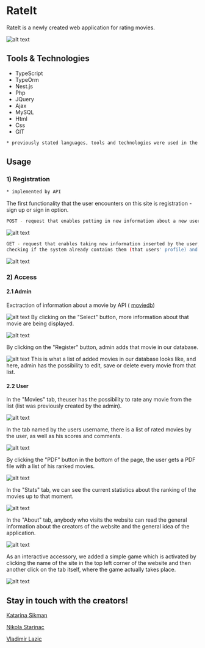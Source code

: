 # RateIt

RateIt is a newly created web application for rating movies.

![alt text](https://i.imgur.com/BfuHmrt.png)

## Tools & Technologies
- TypeScript
- TypeOrm
- Nest.js
- Php
- JQuery
- Ajax
- MySQL
- Html
- Css
- GIT

```bash
* previously stated languages, tools and technologies were used in the making of the application 
```

## Usage

### 1) Registration 
```bash
* implemented by API
```
The first functionality that the user encounters on this site is registration - sign up or sign in option.
```bash
POST - request that enables putting in new information about a new user in our system
```
![alt text](https://i.imgur.com/rvpTqkf.png)
```bash
GET - request that enables taking new information inserted by the user, 
checking if the system already contains them (that users' profile) and if it does, i approve his access 
```
![alt text](https://i.imgur.com/TgWDhuL.png)

### 2) Access
#### 2.1 Admin

Exctraction of information about a movie by API ( [moviedb](https://www.themoviedb.org/))

![alt text](https://i.imgur.com/hUJWdUK.png)
By clicking on the "Select" button, more information about that movie are being displayed.

![alt text](https://i.imgur.com/jY4r7xf.png)

By clicking on the "Register" button, admin adds that movie in our database.

![alt text](https://i.imgur.com/oGhs4pQ.png)
This is what a list of added movies in our database looks like, and here, admin has the possibility to edit, save or delete every movie from that list.

#### 2.2 User

In the "Movies" tab, theuser has the possibility to rate any movie from the list (list was previously created by the admin).

![alt text](https://i.imgur.com/wQaFDXl.png)

In the tab named by the users username, there is a list of rated movies by the user, as well as his scores and comments.

![alt text](https://i.imgur.com/rTWL2f1.png)

By clicking the "PDF" button in the bottom of the page, the user gets a PDF file with a list of his ranked movies.

![alt text](https://i.imgur.com/yH7hiS6.png)

In the "Stats" tab, we can see the current statistics about the ranking of the movies up to that moment.

![alt text](https://i.imgur.com/8ZMDYkJ.jpg)

In the "About" tab, anybody who visits the website can read the general information about the creators of the website and the general idea of the application.

![alt text](https://i.imgur.com/JHBcB0X.png)

As an interactive accessory, we added a simple game which is activated by clicking the name of the site in the top left corner of the website and then another click on the tab itself, where the game actually takes place.

![alt text](https://i.imgur.com/5eg0mvE.png)

## Stay in touch with the creators!
[Katarina Sikman](https://github.com/katarina1003)

[Nikola Starinac](https://github.com/starinac)

[Vladimir Lazic](https://github.com/Vladimir1203)

